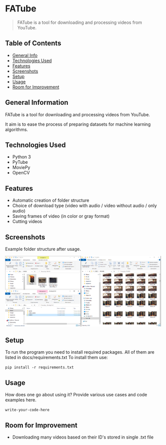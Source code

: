 # FATube
> FATube is a tool for downloading and processing videos from YouTube.


## Table of Contents
* [General Info](#general-information)
* [Technologies Used](#technologies-used)
* [Features](#features)
* [Screenshots](#screenshots)
* [Setup](#setup)
* [Usage](#usage)
* [Room for Improvement](#room-for-improvement)
<!-- * [License](#license) -->


## General Information
FATube is a tool for downloading and processing videos from YouTube.

It aim is to ease the process of preparing datasets for machine learning algorithms.


## Technologies Used
- Python 3
- PyTube
- MoviePy
- OpenCV


## Features
- Automatic creation of folder structure
- Choice of download type (video with audio / video without audio / only audio)
- Saving frames of video (in color or gray format)
- Cutting videos


## Screenshots
Example folder structure after usage.

![Example screenshot](/docs/screenshots/example_folder_structure.PNG?raw=true)
<!-- If you have screenshots you'd like to share, include them here. -->


## Setup
To run the program you need to install required packages.
All of them are listed in docs/requirements.txt
To install them use:

`pip install -r requirements.txt`



## Usage
How does one go about using it?
Provide various use cases and code examples here.

`write-your-code-here`


## Room for Improvement
- Downloading many videos based on their ID's stored in single .txt file

<!-- Optional -->
<!-- ## License -->
<!-- This project is open source and available under the [... License](). -->

<!-- You don't have to include all sections - just the one's relevant to your project -->
